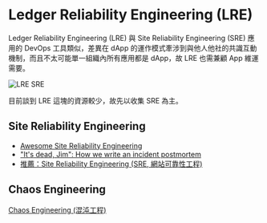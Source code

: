 # Ledger Reliability Engineering (LRE)

Ledger Reliability Engineering (LRE) 與 Site Reliability Engineering (SRE) 應用的 DevOps 工具類似，差異在 dApp 的運作模式牽涉到與他人他社的共識互動機制，而且不太可能單一組織內所有應用都是 dApp，故 LRE 也需兼顧 App 維運需要。

![LRE SRE](../puml/tpl-lre-sre-v1.svg)

目前談到 LRE 這塊的資源較少，故先以收集 SRE 為主。

## Site Reliability Engineering

- [Awesome Site Reliability Engineering](https://github.com/dastergon/awesome-sre/blob/master/README.md#hiring)
- ["It's dead, Jim": How we write an incident postmortem](https://www.hostedgraphite.com/blog/its-dead-jim-how-we-write-an-incident-postmortem)
- [推薦：Site Reliability Engineering (SRE, 網站可靠性工程)](https://rickhw.github.io/2018/08/03/DevOps/An-Introduction-to-SRE/)

## Chaos Engineering

[Chaos Engineering (混沌工程)](https://rickhw.github.io/2018/10/08/DevOps/Chaos-Engineering/)



